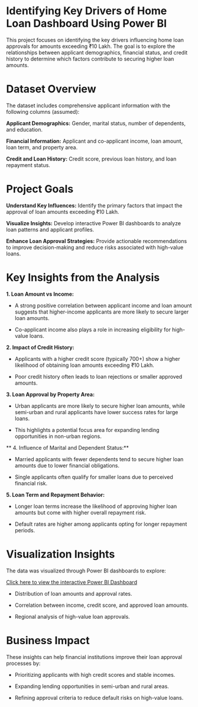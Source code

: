 # Identifying Key Drivers of Home Loan Dashboard Using Power BI

This project focuses on identifying the key drivers influencing home loan approvals for amounts exceeding ₹10 Lakh. The goal is to explore the relationships between applicant demographics, financial status, and credit history to determine which factors contribute to securing higher loan amounts.

# Dataset Overview

The dataset includes comprehensive applicant information with the following columns (assumed):

**Applicant Demographics:** Gender, marital status, number of dependents, and education.

**Financial Information:** Applicant and co-applicant income, loan amount, loan term, and property area.

**Credit and Loan History:** Credit score, previous loan history, and loan repayment status.


# Project Goals

**Understand Key Influences:** Identify the primary factors that impact the approval of loan amounts exceeding ₹10 Lakh.

**Visualize Insights:** Develop interactive Power BI dashboards to analyze loan patterns and applicant profiles.

**Enhance Loan Approval Strategies:** Provide actionable recommendations to improve decision-making and reduce risks associated with high-value loans.


 # Key Insights from the Analysis

**1. Loan Amount vs Income:**

- A strong positive correlation between applicant income and loan amount suggests that higher-income applicants are more likely to secure larger loan amounts.

- Co-applicant income also plays a role in increasing eligibility for high-value loans.


**2. Impact of Credit History:**

- Applicants with a higher credit score (typically 700+) show a higher likelihood of obtaining loan amounts exceeding ₹10 Lakh.

- Poor credit history often leads to loan rejections or smaller approved amounts.


**3. Loan Approval by Property Area:**

- Urban applicants are more likely to secure higher loan amounts, while semi-urban and rural applicants have lower success rates for large loans.

- This highlights a potential focus area for expanding lending opportunities in non-urban regions.


** 4. Influence of Marital and Dependent Status:**

- Married applicants with fewer dependents tend to secure higher loan amounts due to lower financial obligations.

- Single applicants often qualify for smaller loans due to perceived financial risk.


**5. Loan Term and Repayment Behavior:**

- Longer loan terms increase the likelihood of approving higher loan amounts but come with higher overall repayment risk.

- Default rates are higher among applicants opting for longer repayment periods.


# Visualization Insights

The data was visualized through Power BI dashboards to explore:

[Click here to view the interactive Power BI Dashboard](https://app.powerbi.com/reportEmbed?reportId=a49f48ec-834f-4be1-a4a0-db070c355f85&autoAuth=true&ctid=b0dffc1b-b339-4959-a650-736db86c1043)

- Distribution of loan amounts and approval rates.
  
- Correlation between income, credit score, and approved loan amounts.
  
- Regional analysis of high-value loan approvals.


# Business Impact

These insights can help financial institutions improve their loan approval processes by:

- Prioritizing applicants with high credit scores and stable incomes.
  
- Expanding lending opportunities in semi-urban and rural areas.
  
- Refining approval criteria to reduce default risks on high-value loans.

